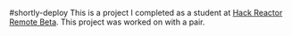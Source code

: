 #shortly-deploy
This is a project I completed as a student at [Hack Reactor Remote Beta](http://www.hackreactor.com/remote-beta). This project was worked on with a pair.